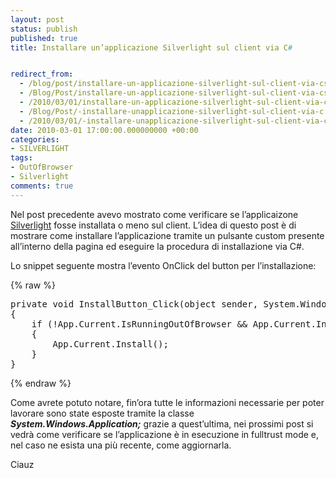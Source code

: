 ```yaml
---
layout: post
status: publish
published: true
title: Installare un’applicazione Silverlight sul client via C#


redirect_from: 
  - /blog/post/installare-un-applicazione-silverlight-sul-client-via-csharp/
  - /Blog/Post/installare-un-applicazione-silverlight-sul-client-via-csharp/
  - /2010/03/01/installare-un-applicazione-silverlight-sul-client-via-csharp/
  - /Blog/Post/-installare-unapplicazione-silverlight-sul-client-via-c
  - /2010/03/01/-installare-unapplicazione-silverlight-sul-client-via-c
date: 2010-03-01 17:00:00.000000000 +00:00
categories:
- SILVERLIGHT
tags:
- OutOfBrowser
- Silverlight
comments: true
---
```

<p>Nel post precedente avevo mostrato come verificare se l’applicaizone <a title="Silverlight" href="http://imperugo.tostring.it/categories/archive/Silverlight" target="_blank">Silverlight</a> fosse installata o meno sul client. L’idea di questo post è di mostrare come installare l’applicazione tramite un pulsante custom presente all’interno della pagina ed eseguire la procedura di installazione via C#.</p>  <p>Lo snippet seguente mostra l’evento OnClick del button per l’installazione:</p>  {% raw %}<pre class="brush: csharp; ruler: true;">private void InstallButton_Click(object sender, System.Windows.RoutedEventArgs e)
{
    if (!App.Current.IsRunningOutOfBrowser &amp;&amp; App.Current.InstallState == InstallState.NotInstalled)
    {
        App.Current.Install();
    }
}</pre>{% endraw %}

<p>Come avrete potuto notare, fin’ora tutte le informazioni necessarie per poter lavorare sono state esposte tramite la classe <strong><em>System.Windows.Application;</em></strong> grazie a quest’ultima, nei prossimi post si vedrà come verificare se l’applicazione è in esecuzione in fulltrust mode e, nel caso ne esista una più recente, come aggiornarla.</p>

<p>Ciauz</p>
